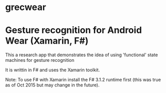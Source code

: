 # grecwear
Gesture recognition for Android Wear (Xamarin, F#)
====================================================

This a research app that demonstrates the idea of using 'functional' state machines for gesture recognition

It is writtin in F# and uses the Xamarin toolkit.

Note: To use F# with Xamarin install the F# 3.1.2 runtime first (this was true as of Oct 2015 but may change in the future).
